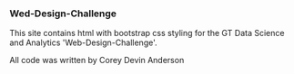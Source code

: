 <h3> Wed-Design-Challenge </h3>

<p> This site contains html with bootstrap css styling for the GT Data Science and Analytics 'Web-Design-Challenge'.</p>

<p> All code was written by Corey Devin Anderson </p>